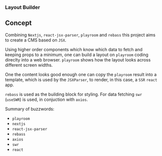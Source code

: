 ### Layout Builder

## Concept

Combining `Nextjs`, `react-jsx-parser`, `playroom` and `rebass` this project aims to create a CMS based on `JSX`.

Using higher order components which know which data to fetch and keeping props to a minimum, one can build a
layout on `playroom` coding direclty into a web browser. `playroom` shows how the layout looks across different 
screen widths. 

One the content looks good enough one can copy the `playroom` result into a template, which is used by the `JSXParser`, 
to render, in this case, a `SSR` `react` app.

`rebass` is used as the building block for styling. For data fetching `swr` (`useSWR`) is used, in conjuction with `axios`.

Summary of buzzwords:

- `playroom`
- `nextjs`
- `react-jsx-parser`
- `rebass`
- `axios`
- `swr`
- `react`
